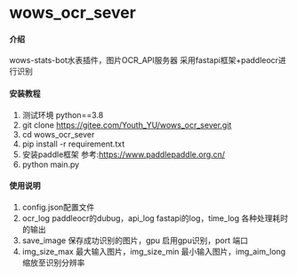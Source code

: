 # wows_ocr_sever

#### 介绍
wows-stats-bot水表插件，图片OCR_API服务器
采用fastapi框架+paddleocr进行识别


#### 安装教程

1.  测试环境 python==3.8
2.  git clone https://gitee.com/Youth_YU/wows_ocr_sever.git
3.  cd wows_ocr_sever
4.  pip install -r requirement.txt
5.  安装paddle框架 参考:https://www.paddlepaddle.org.cn/
6.  python main.py

#### 使用说明

1.  config.json配置文件
2.  ocr_log  paddleocr的dubug，api_log  fastapi的log，time_log  各种处理耗时的输出
3.  save_image  保存成功识别的图片，gpu  启用gpu识别，port  端口
4.  img_size_max  最大输入图片，img_size_min 最小输入图片，img_aim_long 缩放至识别分辨率
